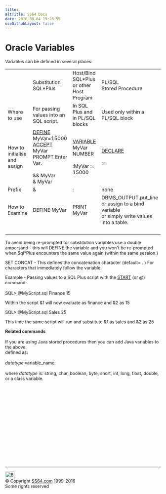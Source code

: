 ```yaml
---
title:
altTitle: SS64 Docs
date: 2016-09-04 19:26:55
useGithubLayout: false
---
```

<!-- #BeginLibraryItem "/Library/head_orasyntax.lbi" --><!-- #EndLibraryItem --><h1>Oracle Variables</h1> 
<p>Variables can be  defined in several places:</p>
<table>
  <tbody><tr>
    <td>&nbsp;</td>
    <td>Substitution<br>
      SQL*Plus </td>
    <td>Host/Bind<br>
      SQL*Plus or other Host Program</td>
    <td>PL/SQL<br>
      Stored Procedure</td>
  </tr>
  <tr>
    <td>Where to use</td>
    <td>For passing values into an SQL script.</td>
    <td>In SQL Plus and in PL/SQL blocks</td>
    <td>Used only within a PL/SQL block</td>
  </tr>
  <tr>
    <td>How to initialise and assign</td>
    <td><a href="syntax-sqlplus.html">DEFINE</a> MyVar=15000 <br>
      <a href="syntax-sqlplus.html">ACCEPT</a> MyVar PROMPT Enter Var.<br>
      <br>
      &amp;&amp; MyVar<br>
      &amp; MyVar</td>
    <td> 
      <p><a href="syntax-sqlplus.html">VARIABLE</a> MyVar NUMBER<br>
        <br>
        :MyVar := 15000</p>
  </td>
    <td><a href="../oraplsql/declare.html">DECLARE</a><br>
      <br>
      := </td>
  </tr>
  <tr>
    <td>Prefix</td>
    <td>&amp;</td>
    <td>:</td>
    <td>none</td>
  </tr>
  <tr>
    <td>How to Examine</td>
    <td>DEFINE MyVar</td>
    <td>PRINT MyVar</td>
    <td>DBMS_OUTPUT.put_line<br>
      or assign to a bind variable<br>
      or simply write values into a table.</td>
  </tr>
  <tr>
    <td>&nbsp;</td>
    <td>&nbsp;</td>
    <td>&nbsp;</td>
    <td>&nbsp;</td>
  </tr>
</tbody></table>
<p> To avoid being re-prompted for substitution variables use a double ampersand 
  - this will DEFINE the variable and you won't be re-prompted when Sql*Plus encounters 
  the same value again (within the same session.)</p>
<p>SET CONCAT - This defines the concatenation character (default= . ) For characters 
  that immediately follow the variable.</p>
<p>Example - Passing values to a SQL Plus script with the <a href="syntax-sqlplus-start.html">START</a> (or @) command:<br>
  <br>
<span class="code">SQL&gt; @MyScript.sql Finance 15</span></p>
<p>Within the script <span class="code">&amp;1</span> will now evaluate as <span class="code">finance</span> and <span class="code">&amp;2</span> 
  as <span class="code">15</span></p>
<p><span class="code">SQL&gt; @MyScript.sql Sales 25</span></p>
<p>This time the same script will run and substitute <span class="code">&amp;1</span> as <span class="code">sales</span> and <span class="code">&amp;2</span> as <span class="code">25</span></p>
<p>  <b>Related commands</b><br>
  <br>
  If you are using Java stored procedures then you can add Java variables to the 
  above.<br>
  defined as:<br>
  <br>
  <i>datatype </i> variable_name;<br>
  <br>
  where <i>datatype </i>is: string, char, boolean, byte, short, int, long, float, 
  double, or a class variable.</p><!-- #BeginLibraryItem "/Library/foot_ora.lbi" --><p>
<!-- oracle-footer -->
<ins class="adsbygoogle" style="display:inline-block;width:300px;height:250px" data-ad-client="ca-pub-6140977852749469" data-ad-slot="4275490898"></ins>
<script>
(adsbygoogle = window.adsbygoogle || []).push({});
</script></p>
<hr>
<div id="bl" class="footer"><a href="syntax-variables.html#"><img src="../images/top.png" width="30" height="22" alt="Back to the Top"></a></div>
<div id="br" class="footer, tagline">© Copyright <a href="../index.html">SS64.com</a> 1999-2016<br>
Some rights reserved</div><!-- #EndLibraryItem -->

